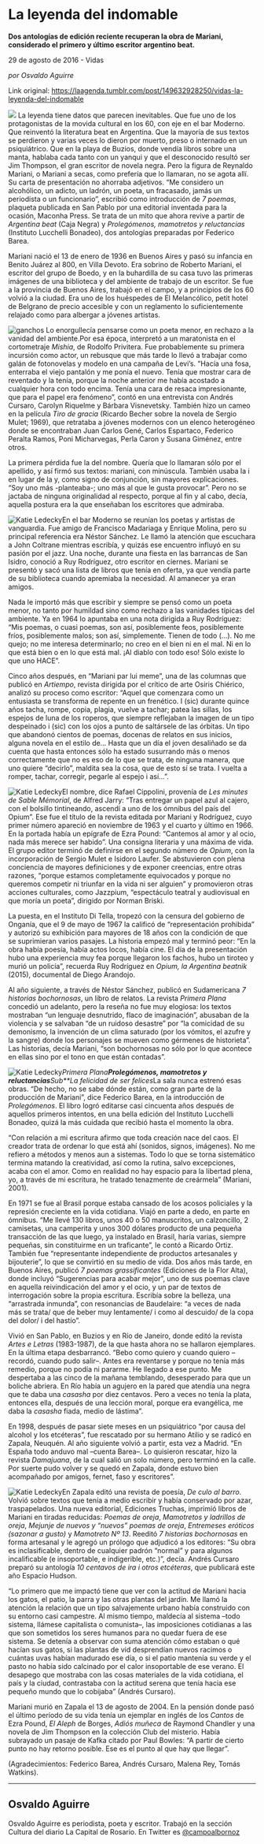 # La leyenda del indomable

**Dos antologías de edición reciente recuperan la obra de Mariani, considerado el primero y último escritor argentino beat.**

29 de agosto de 2016 - Vidas

_por Osvaldo Aguirre_

Link original: https://laagenda.tumblr.com/post/149632928250/vidas-la-leyenda-del-indomable

![](https://64.media.tumblr.com/acbeeb6a93ebd42fc3ee8c270a1bcc4d/tumblr_inline_pjzvdjPYR61t6q87u_500.jpg)
La leyenda tiene datos que parecen inevitables. Que fue uno de los protagonistas de la movida cultural en los 60, con eje en el bar Moderno. Que reinventó la literatura beat en Argentina. Que la mayoría de sus textos se perdieron y varias veces lo dieron por muerto, preso o internado en un psiquiátrico. Que en la playa de Buzios, donde vendía libros sobre una manta, hablaba cada tanto con un yanqui y que el desconocido resultó ser Jim Thompson, el gran escritor de novela negra. Pero la figura de Reynaldo Mariani, o Mariani a secas, como prefería que lo llamaran, no se agota allí. Su carta de presentación no ahorraba adjetivos. “Me considero un alcohólico, un adicto, un ladrón, un poeta, un fracasado, jamás un periodista o un funcionario”, escribió como introducción de *7 poemas*, plaqueta publicada en San Pablo por una editorial inventada para la ocasión, Maconha Press. Se trata de un mito que ahora revive a partir de *Argentina beat* (Caja Negra) y *Prolegómenos, mamotretos y reluctancias* (Instituto Lucchelli Bonadeo), dos antologías preparadas por Federico Barea.

Mariani nació el 13 de enero de 1936 en Buenos Aires y pasó su infancia en Benito Juárez al 800, en Villa Devoto. Era sobrino de Roberto Mariani, el escritor del grupo de Boedo, y en la buhardilla de su casa tuvo las primeras imágenes de una biblioteca y del ambiente de trabajo de un escritor. Se fue a la provincia de Buenos Aires, trabajó en el campo, y a principios de los 60 volvió a la ciudad. Era uno de los huéspedes de El Melancólico, petit hotel de Belgrano de precio accesible y con un reglamento lo suficientemente relajado como para albergar a jóvenes artistas.

![ganchos](https://64.media.tumblr.com/acbeeb6a93ebd42fc3ee8c270a1bcc4d/tumblr_inline_pjzvdjPYR61t6q87u_500.jpg) Lo enorgullecía pensarse como un poeta menor, en rechazo a la vanidad del ambiente.Por esa época, interpretó a un maratonista en el cortometraje *Mishia*, de Rodolfo Privitera. Fue probablemente su primera incursión como actor, un rebusque que más tarde lo llevó a trabajar como galán de fotonovelas y modelo en una campaña de Levi’s. “Hacía una fosa, enterraba el viejo pantalón y me ponía el nuevo. Tenía que mostrar cara de reventado y la tenía, porque la noche anterior me había acostado a cualquier hora con todo encima. Tenía una cara de resaca impresionante, que para el papel era fenómeno”, contó en una entrevista con Andrés Cursaro, Carolyn Riquelme y Bárbara Visnevetsky. También hizo un cameo en la película *Tiro de gracia* (Ricardo Becher sobre la novela de Sergio Mulet; 1969), que retrataba a jóvenes modernos con un elenco heterogéneo donde se encontraban Juan Carlos Gené, Carlos Espartaco, Federico Peralta Ramos, Poni Micharvegas, Perla Caron y Susana Giménez, entre otros.

La primera pérdida fue la del nombre. Quería que lo llamaran sólo por el apellido, y así firmó sus textos: mariani, con minúscula. También usaba la i en lugar de la y, como signo de conjunción, sin mayores explicaciones. “Soy uno más -planteaba-; uno más al que le gusta provocar”. Pero no se jactaba de ninguna originalidad al respecto, porque al fin y al cabo, decía, aquella postura era la que enseñaban los escritores que admiraba. 

![Katie Ledecky](https://64.media.tumblr.com/199328ec5881cd290774f867f7588fad/tumblr_inline_pjzvdkWCAW1t6q87u_400.jpg)En el bar Moderno se reunían los poetas y artistas de vanguardia. Fue amigo de Francisco Madariaga y Enrique Molina, pero su principal referencia era Néstor Sánchez. Le llamó la atención que escuchara a John Coltrane mientras escribía, y quizás ese encuentro influyó en su pasión por el jazz. Una noche, durante una fiesta en las barrancas de San Isidro, conoció a Ruy Rodríguez, otro escritor en ciernes. Mariani se presentó y sacó una lista de libros que tenía en oferta, ya que vendía parte de su biblioteca cuando apremiaba la necesidad. Al amanecer ya eran amigos. 


Nada le importó más que escribir y siempre se pensó como un poeta menor, no tanto por humildad sino como rechazo a las vanidades típicas del ambiente. Ya en 1964 lo apuntaba en una nota dirigida a Ruy Rodríguez: “Mis poemas, o cuasi poemas, son así, posiblemente feos, posiblemente fríos, posiblemente malos; son así, simplemente. Tienen de todo (…). No me quejo; no me interesa determinarlo; no creo en el bien ni en el mal. Ni en lo que está bien o en lo que está mal. ¡Al diablo con todo eso! Sólo existe lo que uno HACE”.

Cinco años después, en “Mariani par lui meme”, una de las columnas que publicó en *Artiempo*, revista dirigida por el crítico de arte Osiris Chiérico, analizó su proceso como escritor: “Aquel que comenzara como un entusiasta se transforma de repente en un frenético. I (sic) durante quince años tacha, rompe, copia, plagia, vuelve a tachar; patea las sillas, los espejos de luna de los roperos, que siempre reflejaban la imagen de un tipo despeinado i (sic) con los ojos a punto de saltársele de las órbitas. Un tipo que abandonó cientos de poemas, docenas de relatos en sus inicios, alguna novela en el estilo de… Hasta que un día el joven desaliñado se da cuenta que hasta entonces sólo ha estado susurrando más o menos correctamente que no es eso de lo que se trata, de ninguna manera, que uno quiere “decirlo”, maldita sea la cosa, que de esto sí se trata. I vuelta a romper, tachar, corregir, pegarle al espejo i así…”. 

![Katie Ledecky](https://64.media.tumblr.com/609421f359bac5a4ebe75ead141bbb1e/tumblr_inline_pjzvdk2N2p1t6q87u_250.jpg)El nombre, dice Rafael Cippolini, provenía de *Les minutes de Sable Mémorial*, de Alfred Jarry: “Tras entregar un papel azul al cajero, con el bolsillo tintineando, ascendí a uno de los ómnibus del país del Opium”. Ese fue el título de la revista editada por Mariani y Rodríguez, cuyo primer número apareció en noviembre de 1963 y el cuarto y último en 1966. En la portada había un epígrafe de Ezra Pound: “Cantemos al amor y al ocio, nada más merece ser habido”. Una consigna literaria y una máxima de vida. El grupo editor terminó de definirse en el segundo número de *Opium*, con la incorporación de Sergio Mulet e Isidoro Laufer. Se abstuvieron con plena conciencia de mayores definiciones y de exponer creencias, entre otras razones, “porque estamos completamente equivocados y porque no queremos competir ni triunfar en la vida ni ser alguien” y promovieron otras acciones culturales, como Jazzpium, “espectáculo teatral y audiovisual en que moría un poeta”, dirigido por Norman Briski.

La puesta, en el Instituto Di Tella, tropezó con la censura del gobierno de Onganía, que el 9 de mayo de 1967 la calificó de “representación prohibida” y autorizó su exhibición para mayores de 18 años con la condición de que se suprimieran varios pasajes. La historia empezó mal y terminó peor: “En la obra había poesía, había actos locos, había cine. El día de la presentación hubo una experiencia muy fea porque llegaron los fachos, hubo un tiroteo y murió un policía”, recuerda Ruy Rodríguez en *Opium, la Argentina beatnik* (2015), documental de Diego Arandojo.

Al año siguiente, a través de Néstor Sánchez, publicó en Sudamericana *7 historias bochornosas*, un libro de relatos. La revista *Primera Plana* concedió un adelanto, pero la reseña no fue muy elogiosa: los textos mostraban “un lenguaje desnutrido, flaco de imaginación”, abusaban de la violencia y se salvaban “de un ruidoso desastre” por “la comicidad de su demonismo, la invención de un clima saturado (por los vómitos, el azufre y la sangre) donde los personajes se mueven como gérmenes de historieta”. Las historias, decía Mariani, “son bochornosas no sólo por lo que acontece en ellas sino por el tono en que están contadas”. 

![Katie Ledecky](https://64.media.tumblr.com/d37d8777580584cde180352e15b3f161/tumblr_inline_pjzvdl65SL1t6q87u_400.jpg)*Primera Plana**Prolegómenos, mamotretos y reluctancias**Sub**La felicidad de ser felices*La sala nunca estrenó esas obras. “De hecho, no se sabe dónde están, como gran parte de la producción de Mariani”, dice Federico Barea, en la introducción de *Prolegómenos*. El libro logró editarse casi cincuenta años después de aquellos primeros intentos, en una bella edición del Instituto Lucchelli Bonadeo, quizá la más cuidada que recibió hasta el momento la obra.

“Con relación a mi escritura afirmo que toda creación nace del caos. El creador trata de ordenar lo que está ahí (sonidos, signos, imágenes). No me refiero a métodos y menos aun a sistemas. Todo lo que se torna sistemático termina matando la creatividad, así como la rutina, salvo excepciones, acaba con el amor. Como en realidad no hay espacio para la libertad plena, yo, a través de mi escritura, he tratado tenazmente de creármela” (Mariani, 2001).


En 1971 se fue al Brasil porque estaba cansado de los acosos policiales y la represión creciente en la vida cotidiana. Viajó en parte a dedo, en parte en ómnibus. “Me llevé 130 libros, unos 40 o 50 manuscritos, un calzoncillo, 2 camisetas, una camperita y unos 300 dólares producto de una pequeña transacción de las que luego, ya instalado en Brasil, haría varias, siempre pequeñas, sin constituirme en un traficante”, le contó a Ricardo Ortiz. También fue “representante independiente de productos artesanales y bijouterie”, lo que se convirtió en su medio de vida. Dos años más tarde, en Buenos Aires, publicó *7 poemas grassificantes* (Ediciones de la Flor Alta), donde incluyó “Sugerencias para acabar mejor”, uno de sus poemas clave en aquella reivindicación del amor y el ocio, y un par de textos de interrogación sobre la propia escritura. Escribía sobre la belleza, una “arrastrada inmunda”, con resonancias de Baudelaire: “a veces de nada más se trata/ que de beber muy lentamente/ i como al descuido/ de la copa del dolor/ i del hastío”.

Vivió en San Pablo, en Buzios y en Río de Janeiro, donde editó la revista *Artes e Letras* (1983-1987), de la que hasta ahora no se hallaron ejemplares. En la última etapa desbarrancó. “Bebo como quiero y cuando quiero –recordó, cuando pudo salir–. Antes era reventarse y porque no tenía más remedio, porque no podía ni pararme. He llegado a ese punto. Me despertaba a las cinco de la mañana temblando, desesperado para que un boliche abriera. En Río había un agujero en la pared que atendía una negra que te daba una *casasha* por diez centavos. Pero a veces no tenía la plata, entonces ella, después de una lección moral, porque era evangélica, me daba la *casasha* fiada, medio de lástima”.

En 1998, después de pasar siete meses en un psiquiátrico “por causa del alcohol y los etcéteras”, fue rescatado por su hermano Atilio y se radicó en Zapala, Neuquén. Al año siguiente volvió a partir, esta vez a Madrid. “En España todo anduvo mal –cuenta Barea–. Lo quisieron rescatar, hizo la revista *Damajuana*, de la cual salió un solo número, pero terminó en la calle. Por suerte pudo volver y se quedó en Zapala, donde estuvo bien acompañado por amigos, fernet, faso y escritores”. 

![Katie Ledecky](https://64.media.tumblr.com/d5d088659f1144ea8f1b7a3313d7ed75/tumblr_inline_pjzvdmE6Gu1t6q87u_400.jpg)En Zapala editó una revista de poesía, *De culo al barro*. Volvió sobre textos que tenía a medio escribir y había conservado por azar, traspapelados. Una nueva editorial, Ediciones Truchas, imprimió libros de Mariani en tiradas reducidas: *Poemas de oreja*, *Mamotretos y ladrillos de oreja*, *Mejunje de nuevos y “nuevos” poemas de oreja*, *Entremeses eróticos (sazonar a gusto)* y *Mamotreto Nº 13*. Reeditó *7 historias bochornosas* en forma artesanal y le agregó un prólogo que adjudicó a los editores: “Su obra es inclasificable, dentro de cualquier padrón “normal” y para algunos incalificable (e insoportable, e indigerible, etc.)”, decía. Andrés Cursaro preparó su antología *10 centavos de ira i otros etcéteras*, que publicará este año Espacio Hudson.


“Lo primero que me impactó tiene que ver con la actitud de Mariani hacia los gatos, el patio, la parra y las otras plantas del jardín. Me llamó la atención la relación que un tipo salvajemente urbano había construido con su entorno casi campestre. Al mismo tiempo, maldecía al sistema –todo sistema, llámese capitalista o comunista–, las imposiciones cotidianas a las que son sometidos los seres humanos para no quedar fuera de ese sistema. Se detenía a observar con suma atención cómo estaban o qué hacían sus gatos, si las plantas de vid desprendían nuevos racimos o cuántas uvas habían madurado ese día, o si el patio mantenía su verde y el pasto no había sido calcinado por el calor insoportable de ese verano. El desapego que mostraba con las cosas materiales de la vida cotidiana, el país y la ciudad, contrastaba con la actitud serena que tenía hacia ese pequeño mundo que lo cobijaba” (Andrés Cursaro).

Mariani murió en Zapala el 13 de agosto de 2004. En la pensión donde pasó el último período de su vida tenía un ejemplar en inglés de los *Cantos* de Ezra Pound, *El Aleph* de Borges, *Adiós muñeca* de Raymond Chandler y una novela de Jim Thompson en la colección Club del misterio. Había subrayado un pasaje de Kafka citado por Paul Bowles: “A partir de cierto punto no hay retorno posible. Ese es el punto al que hay que llegar”.

  
(Agradecimientos: Federico Barea, Andrés Cursaro, Malena Rey, Tomás Watkins).

  




---

Osvaldo Aguirre
---------------

 Osvaldo Aguirre es periodista, poeta y escritor. Trabajó en la sección Cultura del diario La Capital de Rosario. En Twitter es [@campoalbornoz](https://twitter.com/campoalbornoz) 

